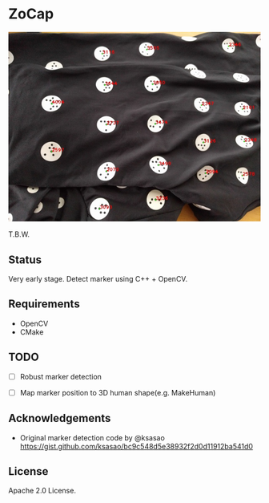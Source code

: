 # ZoCap

![](images/marker-detection.jpg)

T.B.W.

## Status

Very early stage.
Detect marker using C++ + OpenCV.

## Requirements

* OpenCV
* CMake

## TODO

* [ ] Robust marker detection
* [ ] Map marker position to 3D human shape(e.g. MakeHuman)


## Acknowledgements

* Original marker detection code by @ksasao https://gist.github.com/ksasao/bc9c548d5e38932f2d0d11912ba541d0

## License

Apache 2.0 License.
